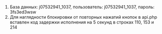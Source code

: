 1. База данных: j07532941_1037, пользователь: j07532941_1037, пароль: 3fs3ed3wsw 
2. Для наглядности блокировки от повторных нажатий кнопок в api.php вставлен код задержки исполнения на 5 секунд в строках 110, 153 и 214
